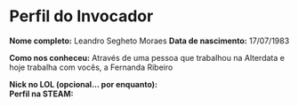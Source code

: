 Perfil do Invocador
========================

**Nome completo:**   Leandro Segheto Moraes
**Data de nascimento:**   17/07/1983

**Como nos conheceu:**  Através de uma pessoa que trabalhou na Alterdata e hoje trabalha com vocês, a Fernanda Ribeiro

**Nick no LOL (opcional... por enquanto):**   
**Perfil na STEAM:**


